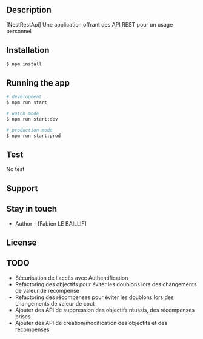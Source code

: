 ## Description

[NestRestApi] Une application offrant des API REST pour un usage personnel

## Installation

```bash
$ npm install
```

## Running the app

```bash
# development
$ npm run start

# watch mode
$ npm run start:dev

# production mode
$ npm run start:prod
```

## Test
No test

## Support


## Stay in touch

- Author - [Fabien LE BAILLIF]

## License

## TODO
- Sécurisation de l'accès avec Authentification
- Refactoring des objectifs pour éviter les doublons lors des changements de valeur de récompense
- Refactoring des récompenses pour éviter les doublons lors des changements de valeur de cout
- Ajouter des API de suppression des objectifs réussis, des récompenses prises
- Ajouter des API de création/modification des objectifs et des récompenses
